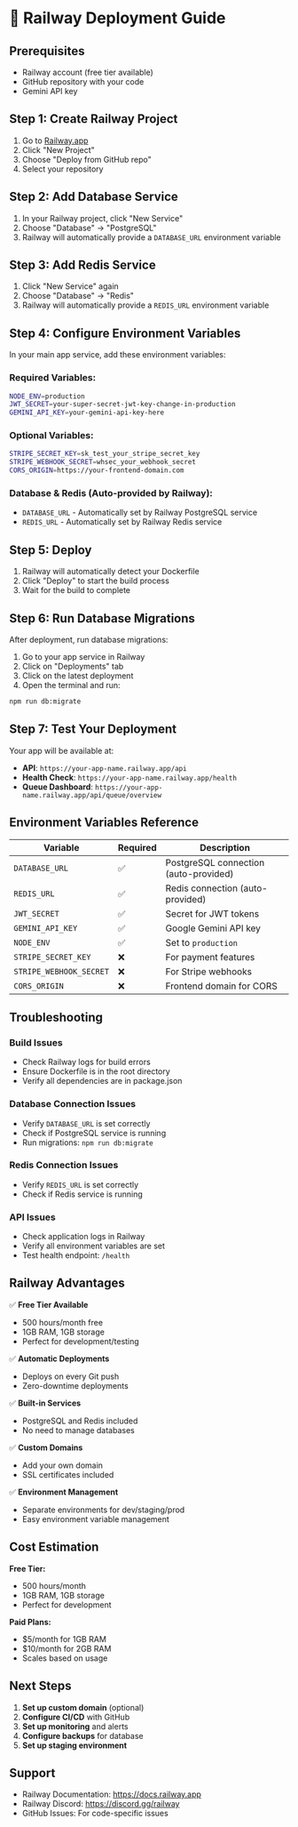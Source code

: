 # 🚂 Railway Deployment Guide

## Prerequisites
- Railway account (free tier available)
- GitHub repository with your code
- Gemini API key

## Step 1: Create Railway Project

1. Go to [Railway.app](https://railway.app)
2. Click "New Project"
3. Choose "Deploy from GitHub repo"
4. Select your repository

## Step 2: Add Database Service

1. In your Railway project, click "New Service"
2. Choose "Database" → "PostgreSQL"
3. Railway will automatically provide a `DATABASE_URL` environment variable

## Step 3: Add Redis Service

1. Click "New Service" again
2. Choose "Database" → "Redis"
3. Railway will automatically provide a `REDIS_URL` environment variable

## Step 4: Configure Environment Variables

In your main app service, add these environment variables:

### Required Variables:
```bash
NODE_ENV=production
JWT_SECRET=your-super-secret-jwt-key-change-in-production
GEMINI_API_KEY=your-gemini-api-key-here
```

### Optional Variables:
```bash
STRIPE_SECRET_KEY=sk_test_your_stripe_secret_key
STRIPE_WEBHOOK_SECRET=whsec_your_webhook_secret
CORS_ORIGIN=https://your-frontend-domain.com
```

### Database & Redis (Auto-provided by Railway):
- `DATABASE_URL` - Automatically set by Railway PostgreSQL service
- `REDIS_URL` - Automatically set by Railway Redis service

## Step 5: Deploy

1. Railway will automatically detect your Dockerfile
2. Click "Deploy" to start the build process
3. Wait for the build to complete

## Step 6: Run Database Migrations

After deployment, run database migrations:

1. Go to your app service in Railway
2. Click on "Deployments" tab
3. Click on the latest deployment
4. Open the terminal and run:
```bash
npm run db:migrate
```

## Step 7: Test Your Deployment

Your app will be available at:
- **API**: `https://your-app-name.railway.app/api`
- **Health Check**: `https://your-app-name.railway.app/health`
- **Queue Dashboard**: `https://your-app-name.railway.app/api/queue/overview`

## Environment Variables Reference

| Variable | Required | Description |
|----------|----------|-------------|
| `DATABASE_URL` | ✅ | PostgreSQL connection (auto-provided) |
| `REDIS_URL` | ✅ | Redis connection (auto-provided) |
| `JWT_SECRET` | ✅ | Secret for JWT tokens |
| `GEMINI_API_KEY` | ✅ | Google Gemini API key |
| `NODE_ENV` | ✅ | Set to `production` |
| `STRIPE_SECRET_KEY` | ❌ | For payment features |
| `STRIPE_WEBHOOK_SECRET` | ❌ | For Stripe webhooks |
| `CORS_ORIGIN` | ❌ | Frontend domain for CORS |

## Troubleshooting

### Build Issues
- Check Railway logs for build errors
- Ensure Dockerfile is in the root directory
- Verify all dependencies are in package.json

### Database Connection Issues
- Verify `DATABASE_URL` is set correctly
- Check if PostgreSQL service is running
- Run migrations: `npm run db:migrate`

### Redis Connection Issues
- Verify `REDIS_URL` is set correctly
- Check if Redis service is running

### API Issues
- Check application logs in Railway
- Verify all environment variables are set
- Test health endpoint: `/health`

## Railway Advantages

✅ **Free Tier Available**
- 500 hours/month free
- 1GB RAM, 1GB storage
- Perfect for development/testing

✅ **Automatic Deployments**
- Deploys on every Git push
- Zero-downtime deployments

✅ **Built-in Services**
- PostgreSQL and Redis included
- No need to manage databases

✅ **Custom Domains**
- Add your own domain
- SSL certificates included

✅ **Environment Management**
- Separate environments for dev/staging/prod
- Easy environment variable management

## Cost Estimation

**Free Tier:**
- 500 hours/month
- 1GB RAM, 1GB storage
- Perfect for development

**Paid Plans:**
- $5/month for 1GB RAM
- $10/month for 2GB RAM
- Scales based on usage

## Next Steps

1. **Set up custom domain** (optional)
2. **Configure CI/CD** with GitHub
3. **Set up monitoring** and alerts
4. **Configure backups** for database
5. **Set up staging environment**

## Support

- Railway Documentation: https://docs.railway.app
- Railway Discord: https://discord.gg/railway
- GitHub Issues: For code-specific issues 